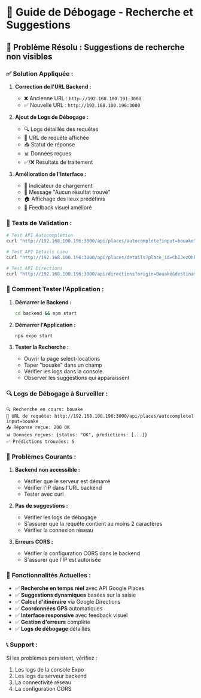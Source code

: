 # 🔧 Guide de Débogage - Recherche et Suggestions

## 🎯 Problème Résolu : Suggestions de recherche non visibles

### ✅ **Solution Appliquée :**

1. **Correction de l'URL Backend :**
   - ❌ Ancienne URL : `http://192.168.100.191:3000`
   - ✅ Nouvelle URL : `http://192.168.100.196:3000`

2. **Ajout de Logs de Débogage :**
   - 🔍 Logs détaillés des requêtes
   - 📡 URL de requête affichée
   - 📥 Statut de réponse
   - 📊 Données reçues
   - ✅/❌ Résultats de traitement

3. **Amélioration de l'Interface :**
   - 🔄 Indicateur de chargement
   - 📝 Message "Aucun résultat trouvé"
   - 🏠 Affichage des lieux prédéfinis
   - 🎨 Feedback visuel amélioré

### 🧪 **Tests de Validation :**

```bash
# Test API Autocomplétion
curl "http://192.168.100.196:3000/api/places/autocomplete?input=bouake"

# Test API Détails Lieu
curl "http://192.168.100.196:3000/api/places/details?place_id=ChIJezOhRxD_xw8R6w9BHhGA9G0"

# Test API Directions
curl "http://192.168.100.196:3000/api/directions?origin=Bouaké&destination=Bouaké Airport"
```

### 📱 **Comment Tester l'Application :**

1. **Démarrer le Backend :**
   ```bash
   cd backend && npm start
   ```

2. **Démarrer l'Application :**
   ```bash
   npx expo start
   ```

3. **Tester la Recherche :**
   - Ouvrir la page select-locations
   - Taper "bouake" dans un champ
   - Vérifier les logs dans la console
   - Observer les suggestions qui apparaissent

### 🔍 **Logs de Débogage à Surveiller :**

```
🔍 Recherche en cours: bouake
📡 URL de requête: http://192.168.100.196:3000/api/places/autocomplete?input=bouake
📥 Réponse reçue: 200 OK
📊 Données reçues: {status: "OK", predictions: [...]}
✅ Prédictions trouvées: 5
```

### 🚨 **Problèmes Courants :**

1. **Backend non accessible :**
   - Vérifier que le serveur est démarré
   - Vérifier l'IP dans l'URL backend
   - Tester avec curl

2. **Pas de suggestions :**
   - Vérifier les logs de débogage
   - S'assurer que la requête contient au moins 2 caractères
   - Vérifier la connexion réseau

3. **Erreurs CORS :**
   - Vérifier la configuration CORS dans le backend
   - S'assurer que l'IP est autorisée

### 🎯 **Fonctionnalités Actuelles :**

- ✅ **Recherche en temps réel** avec API Google Places
- ✅ **Suggestions dynamiques** basées sur la saisie
- ✅ **Calcul d'itinéraire** via Google Directions
- ✅ **Coordonnées GPS** automatiques
- ✅ **Interface responsive** avec feedback visuel
- ✅ **Gestion d'erreurs** complète
- ✅ **Logs de débogage** détaillés

### 📞 **Support :**

Si les problèmes persistent, vérifiez :
1. Les logs de la console Expo
2. Les logs du serveur backend
3. La connectivité réseau
4. La configuration CORS
